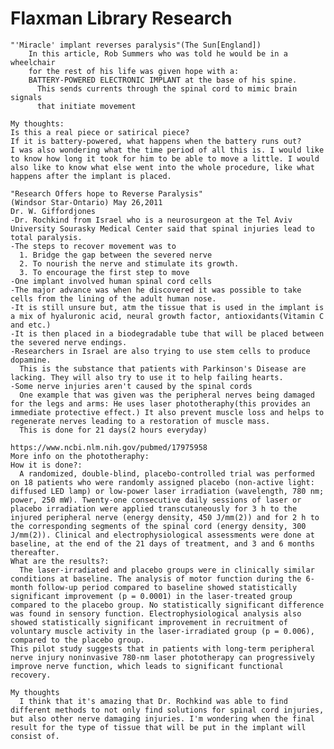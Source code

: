 # Flaxman Library Research

    "'Miracle' implant reverses paralysis"(The Sun[England])
        In this article, Rob Summers who was told he would be in a wheelchair
        for the rest of his life was given hope with a:
        BATTERY-POWERED ELECTRONIC IMPLANT at the base of his spine.
          This sends currents through the spinal cord to mimic brain signals
          that initiate movement

    My thoughts:
    Is this a real piece or satirical piece?
    If it is battery-powered, what happens when the battery runs out?
    I was also wondering what the time period of all this is. I would like to know how long it took for him to be able to move a little. I would also like to know what else went into the whole procedure, like what happens after the implant is placed.

    "Research Offers hope to Reverse Paralysis"
    (Windsor Star-Ontario) May 26,2011
    Dr. W. Giffordjones
    -Dr. Rochkind from Israel who is a neurosurgeon at the Tel Aviv University Sourasky Medical Center said that spinal injuries lead to total paralysis.
    -The steps to recover movement was to
      1. Bridge the gap between the severed nerve
      2. To nourish the nerve and stimulate its growth.
      3. To encourage the first step to move
    -One implant involved human spinal cord cells
    -The major advance was when he discovered it was possible to take cells from the lining of the adult human nose.
    -It is still unsure but, atm the tissue that is used in the implant is a mix of hyaluronic acid, neural growth factor, antioxidants(Vitamin C and etc.)
    -It is then placed in a biodegradable tube that will be placed between the severed nerve endings.
    -Researchers in Israel are also trying to use stem cells to produce dopamine.
      This is the substance that patients with Parkinson's Disease are lacking. They will also try to use it to help failing hearts.
    -Some nerve injuries aren't caused by the spinal cords
      One example that was given was the peripheral nerves being damaged for the legs and arms: He uses laser phototheraphy(this provides an immediate protective effect.) It also prevent muscle loss and helps to regenerate nerves leading to a restoration of muscle mass.
      This is done for 21 days(2 hours everyday)

    https://www.ncbi.nlm.nih.gov/pubmed/17975958
    More info on the phototheraphy:
    How it is done?:
      A randomized, double-blind, placebo-controlled trial was performed on 18 patients who were randomly assigned placebo (non-active light: diffused LED lamp) or low-power laser irradiation (wavelength, 780 nm; power, 250 mW). Twenty-one consecutive daily sessions of laser or placebo irradiation were applied transcutaneously for 3 h to the injured peripheral nerve (energy density, 450 J/mm(2)) and for 2 h to the corresponding segments of the spinal cord (energy density, 300 J/mm(2)). Clinical and electrophysiological assessments were done at baseline, at the end of the 21 days of treatment, and 3 and 6 months thereafter.
    What are the results?:
      The laser-irradiated and placebo groups were in clinically similar conditions at baseline. The analysis of motor function during the 6-month follow-up period compared to baseline showed statistically significant improvement (p = 0.0001) in the laser-treated group compared to the placebo group. No statistically significant difference was found in sensory function. Electrophysiological analysis also showed statistically significant improvement in recruitment of voluntary muscle activity in the laser-irradiated group (p = 0.006), compared to the placebo group.
    This pilot study suggests that in patients with long-term peripheral nerve injury noninvasive 780-nm laser phototherapy can progressively improve nerve function, which leads to significant functional recovery.

    My thoughts
      I think that it's amazing that Dr. Rochkind was able to find different methods to not only find solutions for spinal cord injuries, but also other nerve damaging injuries. I'm wondering when the final result for the type of tissue that will be put in the implant will consist of.
